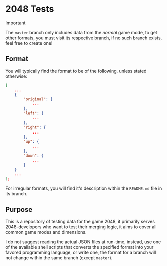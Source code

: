 # 2048 Tests

> [!IMPORTANT]
> The `master` branch only includes data from the *normal* game mode, to get other formats, you must visit its respective branch, if no such branch exists, feel free to create one!

## Format

You will typically find the format to be of the following, unless stated otherwise:

```json
[
    ...
    {
        "original": {
            ...
        },
        "left": {
            ...
        },
        "right": {
            ...
        },
        "up": {
            ...
        },
        "down": {
            ...
        }
    }
    ...
];
```

For irregular formats, you will find it's description within the `README.md` file in its branch.

## Purpose

This is a repository of testing data for the game 2048, it primarily serves 2048-developers who want to test their merging logic, it aims to cover all common game modes and dimensions.

I do not suggest reading the actual JSON files at run-time, instead, use one of the available shell scripts that converts the specified format into your favored programming language, or write one, the format for a branch will not change within the same branch (except `master`).
